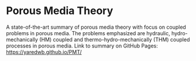 # Porous Media Theory

A state-of-the-art summary of porous media theory with focus on coupled problems in porous media. The problems emphasized are hydraulic, hydro-mechanically (HM) coupled and thermo-hydro-mechanically (THM) coupled processes in porous media. Link to summary on GitHub Pages: https://yaredwb.github.io/PMT/ 
